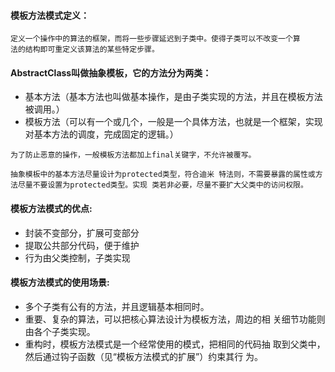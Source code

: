 #### 模板方法模式定义：
    定义一个操作中的算法的框架，而将一些步骤延迟到子类中。使得子类可以不改变一个算
    法的结构即可重定义该算法的某些特定步骤。
#### AbstractClass叫做抽象模板，它的方法分为两类：
* 基本方法（基本方法也叫做基本操作，是由子类实现的方法，并且在模板方法被调用。）
* 模板方法（可以有一个或几个，一般是一个具体方法，也就是一个框架，实现
       对基本方法的调度，完成固定的逻辑。）

``为了防止恶意的操作，一般模板方法都加上final关键字，不允许被覆写。``

`抽象模板中的基本方法尽量设计为protected类型，符合迪米
 特法则，不需要暴露的属性或方法尽量不要设置为protected类型。实现
 类若非必要，尽量不要扩大父类中的访问权限。`
 
#### 模板方法模式的优点:
* 封装不变部分，扩展可变部分
* 提取公共部分代码，便于维护
* 行为由父类控制，子类实现

#### 模板方法模式的使用场景:
* 多个子类有公有的方法，并且逻辑基本相同时。
* 重要、复杂的算法，可以把核心算法设计为模板方法，周边的相
  关细节功能则由各个子类实现。
* 重构时，模板方法模式是一个经常使用的模式，把相同的代码抽
  取到父类中，然后通过钩子函数（见“模板方法模式的扩展”）约束其行
  为。

